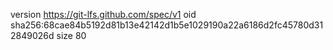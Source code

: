 version https://git-lfs.github.com/spec/v1
oid sha256:68cae84b5192d81b13e42142d1b5e1029190a22a6186d2fc45780d312849026d
size 80
